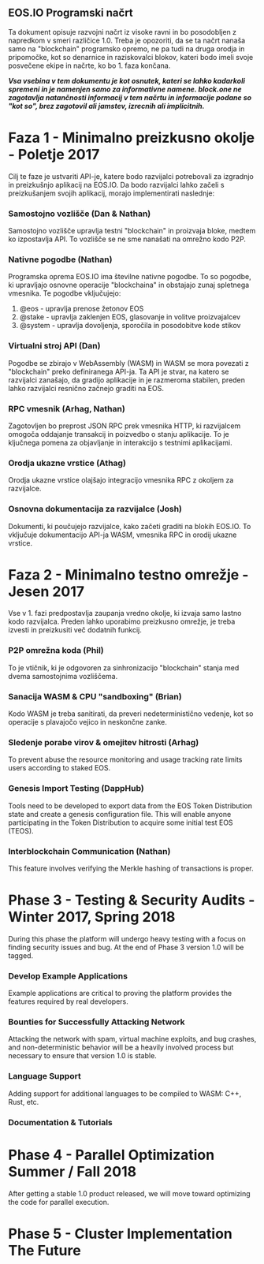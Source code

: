 ## EOS.IO Programski načrt

Ta dokument opisuje razvojni načrt iz visoke ravni in bo posodobljen z napredkom v smeri različice 1.0. Treba je opozoriti, da se ta načrt nanaša samo na "blockchain" programsko opremo, ne pa tudi na druga orodja in pripomočke, kot so denarnice in raziskovalci blokov, kateri bodo imeli svoje posvečene ekipe in načrte, ko bo 1. faza končana.

***Vsa vsebina v tem dokumentu je kot osnutek, kateri se lahko kadarkoli spremeni in je namenjen samo za informativne namene. block.one ne zagotavlja natančnosti informacij v tem načrtu in informacije podane so "kot so", brez zagotovil ali jamstev, izrecnih ali implicitnih.***

# Faza 1 - Minimalno preizkusno okolje - Poletje 2017

Cilj te faze je ustvariti API-je, katere bodo razvijalci potrebovali za izgradnjo in preizkušnjo aplikacij na EOS.IO. Da bodo razvijalci lahko začeli s preizkušanjem svojih aplikacij, morajo implementirati naslednje:

### Samostojno vozlišče (Dan & Nathan)

Samostojno vozlišče upravlja testni "blockchain" in proizvaja bloke, medtem ko izpostavlja API. To vozlišče se ne sme nanašati na omrežno kodo P2P.

### Nativne pogodbe (Nathan)

Programska oprema EOS.IO ima številne nativne pogodbe. To so pogodbe, ki upravljajo osnovne operacije "blockchaina" in obstajajo zunaj spletnega vmesnika. Te pogodbe vključujejo:

1. @eos - upravlja prenose žetonov EOS
2. @stake - upravlja zaklenjen EOS, glasovanje in volitve proizvajalcev
3. @system - upravlja dovoljenja, sporočila in posodobitve kode stikov

### Virtualni stroj API (Dan)

Pogodbe se zbirajo v WebAssembly (WASM) in WASM se mora povezati z "blockchain" preko definiranega API-ja. Ta API je stvar, na katero se razvijalci zanašajo, da gradijo aplikacije in je razmeroma stabilen, preden lahko razvijalci resnično začnejo graditi na EOS.

### RPC vmesnik (Arhag, Nathan)

Zagotovljen bo preprost JSON RPC prek vmesnika HTTP, ki razvijalcem omogoča oddajanje transakcij in poizvedbo o stanju aplikacije. To je ključnega pomena za objavljanje in interakcijo s testnimi aplikacijami.

### Orodja ukazne vrstice (Athag)

Orodja ukazne vrstice olajšajo integracijo vmesnika RPC z okoljem za razvijalce.

### Osnovna dokumentacija za razvijalce (Josh)

Dokumenti, ki poučujejo razvijalce, kako začeti graditi na blokih EOS.IO. To vključuje dokumentacijo API-ja WASM, vmesnika RPC in orodij ukazne vrstice.

# Faza 2 - Minimalno testno omrežje - Jesen 2017

Vse v 1. fazi predpostavlja zaupanja vredno okolje, ki izvaja samo lastno kodo razvijalca. Preden lahko uporabimo preizkusno omrežje, je treba izvesti in preizkusiti več dodatnih funkcij.

### P2P omrežna koda (Phil)

To je vtičnik, ki je odgovoren za sinhronizacijo "blockchain" stanja med dvema samostojnima vozliščema.

### Sanacija WASM & CPU "sandboxing" (Brian)

Kodo WASM je treba sanitirati, da preveri nedeterministično vedenje, kot so operacije s plavajočo vejico in neskončne zanke.

### Sledenje porabe virov & omejitev hitrosti (Arhag)

To prevent abuse the resource monitoring and usage tracking rate limits users according to staked EOS.

### Genesis Import Testing (DappHub)

Tools need to be developed to export data from the EOS Token Distribution state and create a genesis configuration file. This will enable anyone participating in the Token Distribution to acquire some initial test EOS (TEOS).

### Interblockchain Communication (Nathan)

This feature involves verifying the Merkle hashing of transactions is proper.

# Phase 3 - Testing & Security Audits - Winter 2017, Spring 2018

During this phase the platform will undergo heavy testing with a focus on finding security issues and bug. At the end of Phase 3 version 1.0 will be tagged.

### Develop Example Applications

Example applications are critical to proving the platform provides the features required by real developers.

### Bounties for Successfully Attacking Network

Attacking the network with spam, virtual machine exploits, and bug crashes, and non-deterministic behavior will be a heavily involved process but necessary to ensure that version 1.0 is stable.

### Language Support

Adding support for additional languages to be compiled to WASM: C++, Rust, etc.

### Documentation & Tutorials

# Phase 4 - Parallel Optimization Summer / Fall 2018

After getting a stable 1.0 product released, we will move toward optimizing the code for parallel execution.

# Phase 5 - Cluster Implementation The Future